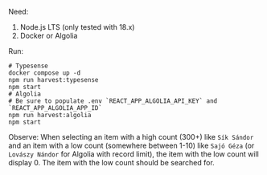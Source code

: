 Need:

1. Node.js LTS (only tested with 18.x)
2. Docker or Algolia

Run:

```shell
# Typesense
docker compose up -d
npm run harvest:typesense
npm start
# Algolia
# Be sure to populate .env `REACT_APP_ALGOLIA_API_KEY` and `REACT_APP_ALGOLIA_APP_ID`
npm run harvest:algolia
npm start
```

Observe: When selecting an item with a high count (300+) like `Sík Sándor` and
an item with a low count (somewhere between 1-10) like `Sajó Géza` (or
`Lovászy Nándor` for Algolia with record limit), the item with the low count
will display 0. The item with the low count should be searched for.
